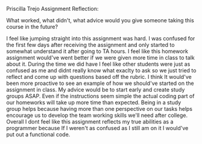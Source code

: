 Priscilla Trejo Assignment Reflection:

What worked, what didn't, what advice would you give someone taking this course in the future?

I feel like jumping straight into this assignment was hard. I was confused for the first few days after receiving the assignment and only started to somewhat understand it after going to TA hours. I feel like this homework assignment would've went better if we were given more time in class to talk about it. During the time we did have I feel like other students were just as confused as me and didnt really know what exaclty to ask so we just tried to reflect and come up with questions based off the rubric. I think It would've been more proactive to see an example of how we should've started on the assignment in class. My advice would be to start early and create study groups ASAP. Even if the instructions seem simple the actual coding part of our homeworks will take up more time than expected. Being in a study group helps because having more than one perspective on our tasks helps encourage us to develop the team working skills we'll need after college. Overall I dont feel like this assignment reflects my true abilities as a programmer because If I weren't as confused as I still am on it I would've put  out a functional code.